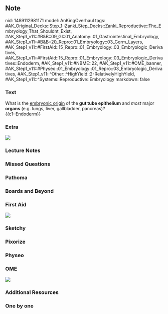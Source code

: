 ## Note
nid: 1489112981171
model: AnKingOverhaul
tags: #AK_Original_Decks::Step_1::Zanki_Step_Decks::Zanki_Reproductive::The_Embryology_That_Shouldnt_Exist, #AK_Step1_v11::#B&B::09_GI::01_Anatomy::01_Gastrointestinal_Embryology, #AK_Step1_v11::#B&B::20_Repro::01_Embryology::03_Germ_Layers, #AK_Step1_v11::#FirstAid::15_Repro::01_Embryology::03_Embryologic_Derivatives, #AK_Step1_v11::#FirstAid::15_Repro::01_Embryology::03_Embryologic_Derivatives::Endoderm, #AK_Step1_v11::#NBME::22, #AK_Step1_v11::#OME_banner, #AK_Step1_v11::#Physeo::01_Embryology::01_Repro::03_Embryologic_Derivatives, #AK_Step1_v11::^Other::^HighYield::2-RelativelyHighYield, #AK_Step1_v11::^Systems::Reproductive::Embryology
markdown: false

### Text
<div>
  <div>
    What is the <u>embryonic origin</u> of the <b>gut tube
    epithelium</b> and <i>most</i> major <b>organs</b> (e.g. lungs,
    liver, gallbladder, pancreas)?
  </div>
  <div>
    {{c1::Endoderm}}
  </div>
</div>

### Extra
<img src="paste-1031779993518223.jpg">

### Lecture Notes


### Missed Questions


### Pathoma


### Boards and Beyond


### First Aid
<img src="tmpeuSuL_.png">

### Sketchy


### Pixorize


### Physeo


### OME
<div class="ome-widget">
  <a href="https://onlinemeded.org?ref=anki"><img src=
  "_OME_AnkiFlashcards_General_7.png"></a>
</div>

### Additional Resources


### One by one

